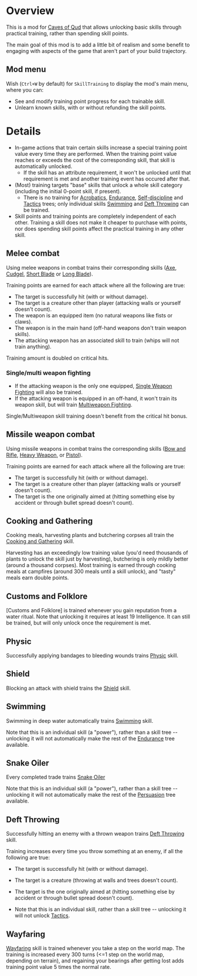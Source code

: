 # Overview

This is a mod for [Caves of Qud](https://www.cavesofqud.com) that allows unlocking basic skills through practical training, rather than spending skill points.

The main goal of this mod is to add a little bit of realism and some benefit to engaging with aspects of the game that aren't part of your build trajectory.

## Mod menu

Wish (`Ctrl+W` by default) for `SkillTraining` to display the mod's main menu, where you can:
* See and modify training point progress for each trainable skill.
* Unlearn known skills, with or without refunding the skill points.

# Details

* In-game actions that train certain skills increase a special training point value every time they are performed. When the training point value reaches or exceeds the cost of the corresponding skill, that skill is automatically unlocked.
  * If the skill has an attribute requirement, it won't be unlocked until that requirement is met and  another training event has occured after that.
* (Most) training targets "base" skills that unlock a whole skill category (including the initial 0-point skill, if present).
  * There is no training for [Acrobatics](https://wiki.cavesofqud.com/wiki/Acrobatics), [Endurance](https://wiki.cavesofqud.com/wiki/Endurance), [Self-discipline](https://wiki.cavesofqud.com/wiki/Self-discipline) and [Tactics](https://wiki.cavesofqud.com/wiki/Tactics) trees; only individual skills [Swimming](https://wiki.cavesofqud.com/wiki/Swimming) and [Deft Throwing](https://wiki.cavesofqud.com/wiki/Deft_Throwing) can be trained.
* Skill points and training points are completely independent of each other. Training a skill does not make it cheaper to purchase with points, nor does spending skill points affect the practical training in any other skill.


## Melee combat

Using melee weapons in combat trains their corresponding skills ([Axe](https://wiki.cavesofqud.com/wiki/Axe), [Cudgel](https://wiki.cavesofqud.com/wiki/Cudgel), [Short Blade](https://wiki.cavesofqud.com/wiki/Short_Blade) or [Long Blade](https://wiki.cavesofqud.com/wiki/Long_Blade)).

Training points are earned for each attack where all the following are true:
* The target is successfully hit (with or without damage).
* The target is a creature other than player (attacking walls or yourself doesn't count).
* The weapon is an equipped item (no natural weapons like fists or claws).
* The weapon is in the main hand (off-hand weapons don't train weapon skills).
* The attacking weapon has an associated skill to train (whips will not train anything).

Training amount is doubled on critical hits.

### Single/multi weapon fighting

* If the attacking weapon is the only one equipped, [Single Weapon Fighting](https://wiki.cavesofqud.com/wiki/Single_Weapon_Fighting) will also be trained.
* If the attacking weapon is equipped in an off-hand, it won't train its weapon skill, but will train [Multiweapon Fighting](https://wiki.cavesofqud.com/wiki/Multiweapon_Fighting).

Single/Multiweapon skill training doesn't benefit from the critical hit bonus.


## Missile weapon combat

Using missile weapons in combat trains the corresponding skills ([Bow and Rifle](https://wiki.cavesofqud.com/wiki/Bow_and_Rifle), [Heavy Weapon](https://wiki.cavesofqud.com/wiki/Heavy_Weapon), or [Pistol](https://wiki.cavesofqud.com/wiki/Pistol)).

Training points are earned for each attack where all the following are true:
* The target is successfully hit (with or without damage).
* The target is a creature other than player (attacking walls or yourself doesn't count).
* The target is the one originally aimed at (hitting something else by accident or through bullet spread doesn't count).


## Cooking and Gathering

Cooking meals, harvesting plants and butchering corpses all train the [Cooking and Gathering](https://wiki.cavesofqud.com/wiki/Cooking_and_Gathering) skill.

Harvesting has an exceedingly low training value (you'd need thousands of plants to unlock the skill just by harvesting), butchering is only mildly better (around a thousand corpses). Most training is earned through cooking meals at campfires (around 300 meals until a skill unlock), and "tasty" meals earn double points.


## Customs and Folklore

[Customs and Folklore] is trained whenever you gain reputation from a water ritual. Note that unlocking it requires at least 19 Intelligence. It can still be trained, but will only unlock once the requirement is met. 


## Physic

Successfully applying bandages to bleeding wounds trains [Physic](https://wiki.cavesofqud.com/wiki/Physic) skill.


## Shield

Blocking an attack with shield trains the [Shield](https://wiki.cavesofqud.com/wiki/Shield) skill.


## Swimming

Swimming in deep water automatically trains [Swimming](https://wiki.cavesofqud.com/wiki/Swimming) skill.

Note that this is an individual skill (a "power"), rather than a skill tree -- unlocking it will not automatically make the rest of the [Endurance](https://wiki.cavesofqud.com/wiki/Endurance) tree available.


## Snake Oiler

Every completed trade trains [Snake Oiler](https://wiki.cavesofqud.com/wiki/Snake_Oiler) 

Note that this is an individual skill (a "power"), rather than a skill tree -- unlocking it will not automatically make the rest of the [Persuasion](https://wiki.cavesofqud.com/wiki/Persuasion) tree available.


## Deft Throwing

Successfully hitting an enemy with a thrown weapon trains [Deft Throwing](https://wiki.cavesofqud.com/wiki/Deft_Throwing) skill.

Training increases every time you throw something at an enemy, if all the following are true:
* The target is successfully hit (with or without damage).
* The target is a creature (throwing at walls and trees doesn't count).
* The target is the one originally aimed at (hitting something else by accident or through bullet spread doesn't count).

* Note that this is an individual skill, rather than a skill tree -- unlocking it will not unlock [Tactics](https://wiki.cavesofqud.com/wiki/Tactics).



## Wayfaring

[Wayfaring](https://wiki.cavesofqud.com/wiki/Wayfaring) skill is trained whenever you take a step on the world map. The training is increased every 300 turns (<=1 step on the world map, depending on terrain), and regaining your bearings after getting lost adds training point value 5 times the normal rate. 